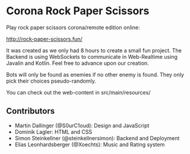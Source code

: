# Corona Rock Paper Scissors
Play rock paper scissors corona/remote edition online:

http://rock-paper-scissors.fun/

It was created as we only had 8 hours to create a small fun project. The Backend is using WebSockets to communicate in Web-Realtime using Javalin and Kotlin. Feel free to advance upon our creation.

Bots will only be found as enemies if no other enemy is found. They only pick their choices pseudo-randomly.

You can check out the web-content in src/main/resources/

## Contributors
- Martin Dallinger (@S0urC1oud): Design and JavaScript
- Dominik Lagler: HTML and CSS
- Simon Steinkellner (@steinkellnersimon): Backend and Deployment
- Elias Leonhardsberger (@Xoechts): Music and Rating system

